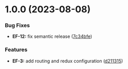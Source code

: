 # 1.0.0 (2023-08-08)


### Bug Fixes

* **EF-12:** fix semantic release ([7c34bfe](https://github.com/EnglishUA/frontend/commit/7c34bfe81384c8799badb7f3d15ea13e8b57533c))


### Features

* **EF-3:** add routing and redux configuration ([d211315](https://github.com/EnglishUA/frontend/commit/d2113159b9ad3e1f8b7963435f73a3653cfbc503))
